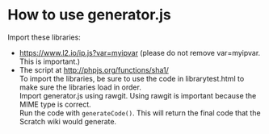 # How to use generator.js
Import these libraries:
- https://www.l2.io/ip.js?var=myipvar (please do not remove var=myipvar. This is important.)
- The script at http://phpjs.org/functions/sha1/  
To import the libraries, be sure to use the code in librarytest.html to make sure the libraries load in order.  
Import generator.js using rawgit. Using rawgit is important because the MIME type is correct.  
Run the code with ``` generateCode() ```. This will return the final code that the Scratch wiki would generate.

